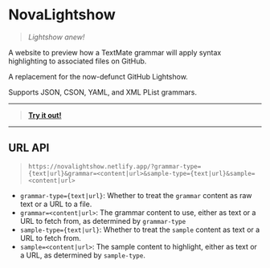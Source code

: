 # NovaLightshow
> *Lightshow anew!*

A website to preview how a TextMate grammar will apply syntax highlighting to associated files on GitHub.

A replacement for the now-defunct GitHub Lightshow.

Supports JSON, CSON, YAML, and XML PList grammars.

---

> [**Try it out!**](https://novalightshow.netlify.app)

---

## URL API
> `https://novalightshow.netlify.app/?grammar-type={text|url}&grammar=<content|url>&sample-type={text|url}&sample=<content|url>`
- `grammar-type={text|url}`: Whether to treat the `grammar` content as raw text or a URL to a file.
- `grammar=<content|url>`: The grammar content to use, either as text or a URL to fetch from, as determined by `grammar-type`
- `sample-type={text|url}`: Whether to treat the `sample` content as text or a URL to fetch from.
- `sample=<content|url>`: The sample content to highlight, either as text or a URL, as determined by `sample-type`.
